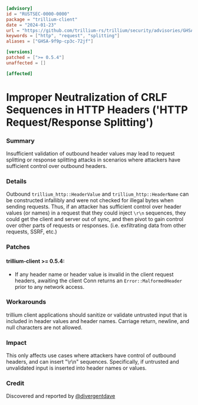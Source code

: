 ```toml
[advisory]
id = "RUSTSEC-0000-0000"
package = "trillium-client"
date = "2024-01-23"
url = "https://github.com/trillium-rs/trillium/security/advisories/GHSA-9f9p-cp3c-72jf"
keywords = ["http", "request", "splitting"]
aliases = ["GHSA-9f9p-cp3c-72jf"]

[versions]
patched = [">= 0.5.4"]
unaffected = []

[affected]
```

# Improper Neutralization of CRLF Sequences in HTTP Headers ('HTTP Request/Response Splitting')

### Summary
Insufficient validation of outbound header values may lead to request splitting or response splitting attacks in scenarios where attackers have sufficient control over outbound headers.

### Details
Outbound `trillium_http::HeaderValue` and `trillium_http::HeaderName` can be constructed infallibly and were not checked for illegal bytes when sending requests. Thus, if an attacker has sufficient control over header values (or names) in a request that they could inject `\r\n` sequences, they could get the client and server out of sync, and then pivot to gain control over other parts of requests or responses. (i.e. exfiltrating data from other requests, SSRF, etc.)

### Patches

#### trillium-client >= 0.5.4:
* If any header name or header value is invalid in the client request headers, awaiting the client Conn returns an `Error::MalformedHeader` prior to any network access.

### Workarounds

trillium client applications should sanitize or validate untrusted input that is included in header values and header names. Carriage return, newline, and null characters are not allowed.

### Impact

This only affects use cases where attackers have control of outbound headers, and can insert "\r\n" sequences. Specifically, if untrusted and unvalidated input is inserted into header names or values.

### Credit

Discovered and reported by [@divergentdave](https://github.com/divergentdave)
